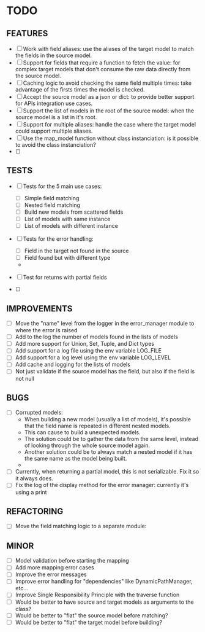 # TODO

## FEATURES

- [ ] Work with field aliases: use the aliases of the target model to match the fields in the source model.
- [ ] Support for fields that require a function to fetch the value: for complex target models that don't consume the raw data directly from the source model.
- [ ] Caching logic to avoid checking the same field multiple times: take advantage of the firsts times the model is checked.
- [ ] Accept the source model as a json or dict: to provide better support for APIs integration use cases.
- [ ] Support the list of models in the root of the source model: when the source model is a list in it's root.
- [ ] Support for multiple aliases: handle the case where the target model could support multiple aliases.
- [ ] Use the map_model function without class instanciation: is it possible to avoid the class instanciation?
- [ ] 

## TESTS

- [ ] Tests for the 5 main use cases:

  - [ ] Simple field matching
  - [ ] Nested field matching
  - [ ] Build new models from scattered fields
  - [ ] List of models with same instance
  - [ ] List of models with different instance

- [ ] Tests for the error handling:

  - [ ] Field in the target not found in the source
  - [ ] Field found but with different type
  - 

- [ ] Test for returns with partial fields
- [ ] 

## IMPROVEMENTS

- [ ] Move the "name" level from the logger in the error_manager module to where the error is raised
- [ ] Add to the log the number of models found in the lists of models
- [ ] Add more support for Union, Set, Tuple, and Dict types
- [ ] Add support for a log file using the env variable LOG_FILE
- [ ] Add support for a log level using the env variable LOG_LEVEL
- [ ] Add cache and logging for the lists of models
- [ ] Not just validate if the source model has the field, but also if the field is not null

## BUGS

- [ ] Corrupted models:
  - When building a new model (usually a list of models), it's possible that the field name is repeated in different nested models. 
  - This can cause to build a unexpected models.
  - The solution could be to gather the data from the same level, instead of looking through the whole source model again. 
  - Another solution could be to always match a nested model if it has the same name as the model being built.
  - 
- [ ] Currently, when returning a partial model, this is not serializable. Fix it so it always does.
- [ ] Fix the log of the display method for the error manager: currently it's using a print

## REFACTORING

- [ ] Move the field matching logic to a separate module: 


## MINOR

- [ ] Model validation before starting the mapping
- [ ] Add more mapping error cases
- [ ] Improve the error messages
- [ ] Improve error handling for "dependencies" like DynamicPathManager, etc...
- [ ] Improve Single Responsibility Principle with the traverse function
- [ ] Would be better to have source and target models as arguments to the class?
- [ ] Would be better to "flat" the source model before matching?
- [ ] Would be better to "flat" the target model before building?
